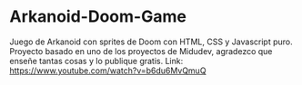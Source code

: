 # Arkanoid-Doom-Game
Juego de Arkanoid con sprites de Doom con HTML, CSS y Javascript puro. Proyecto basado en uno de los proyectos de Midudev, agradezco que enseñe tantas cosas y lo publique gratis. Link: https://www.youtube.com/watch?v=b6du6MvQmuQ
